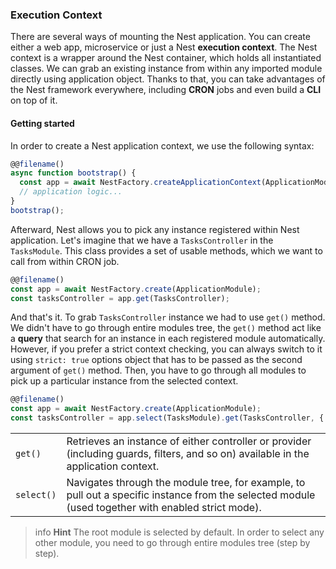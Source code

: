 ### Execution Context

There are several ways of mounting the Nest application. You can create either a web app, microservice or just a Nest **execution context**. The Nest context is a wrapper around the Nest container, which holds all instantiated classes. We can grab an existing instance from within any imported module directly using application object. Thanks to that, you can take advantages of the Nest framework everywhere, including **CRON** jobs and even build a **CLI** on top of it.

#### Getting started

In order to create a Nest application context, we use the following syntax:

```typescript
@@filename()
async function bootstrap() {
  const app = await NestFactory.createApplicationContext(ApplicationModule);
  // application logic...
}
bootstrap();
```

Afterward, Nest allows you to pick any instance registered within Nest application. Let's imagine that we have a `TasksController` in the `TasksModule`. This class provides a set of usable methods, which we want to call from within CRON job.

```typescript
@@filename()
const app = await NestFactory.create(ApplicationModule);
const tasksController = app.get(TasksController);
```

And that's it. To grab `TasksController` instance we had to use `get()` method. We didn't have to go through entire modules tree, the `get()` method act like a **query** that search for an instance in each registered module automatically. However, if you prefer a strict context checking, you can always switch to it using `strict: true` options object that has to be passed as the second argument of `get()` method. Then, you have to go through all modules to pick up a particular instance from the selected context.

```typescript
@@filename()
const app = await NestFactory.create(ApplicationModule);
const tasksController = app.select(TasksModule).get(TasksController, { strict: true });
```

<table>
  <tr>
    <td>
      <code>get()</code>
    </td>
    <td>
      Retrieves an instance of either controller or provider (including guards, filters, and so on) available in the application
      context.
    </td>
  </tr>
  <tr>
    <td>
      <code>select()</code>
    </td>
    <td>
      Navigates through the module tree, for example, to pull out a specific instance from the selected module (used together with
      enabled strict mode).
    </td>
  </tr>
</table>

> info **Hint** The root module is selected by default. In order to select any other module, you need to go through entire modules tree (step by step).
